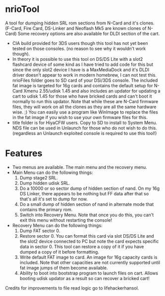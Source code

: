 # nrioTool
A tool for dumping hidden SRL rom sections from N-Card and it's clones. (F-Card, Fire Card, DS-Linker and Neoflash Mk5 are known clones of N-Card)
Some recovery options are also available for DLDI section of the cart.

* CIA build provided for 3DS users though this tool has not yet been tested on those consoles. (no reason to see why it wouldn't work though).
* In theory it is possible to use this tool on DS/DS Lite with a slot2 flashcard device of some kind as I have tried to add code for this but since the only slot2 device I have is a MaxMediaDock and it's DLDI driver doesn't appear to work in modern homebrew, I can not test this.
  nrioFiles folder goes to SD card of your DSi/3DS console. The included fat image is targeted for 16g cards and contains the default setup for N-Card Xmenu 2.55/udisk 1.45 and also includes an updator for updating a cart to udisk 1.45 for those who have bricked cards and can't boot it normally to run this updator. Note that while these are N-Card firmware files, they will work on all the clones as they are all the same hardware wise. ;)
  You can easily use a program like WinImage to replace the files in the fat image if you wish to use your own firmware files for this.
* title folder is for HiyaCFW users. Copy to SD to install to System Menu. NDS file can be used in Unlaunch for those who do not wish to do this. (regardless an Unlaunch exploited console is required to use this tool!)

# Features
* Two menus are available. The main menu and the recovery menu.
* Main Menu can do the following things: 
	1. Dump stage2 SRL.
	2. Dump hidden udisk SRL.
	3. Do a 10000 or so sector dump of hidden section of nand. On my 16g DS Linker, there appears to be nothing but FF data after that so that's all it's set to dump for now.
	4. Do a small dump of hidden section of nand in alternate mode that contains the primary rom.
	5. Switch into Recovery Menu. Note that once you do this, you can't exit this menu without restarting the console!
* Recovery Menu can do the following things:
	1. Dump FAT sector 0.
	2. Restore sector 0. You can format this card via slot DS/DS Lite and the slot2 device connected to PC but note the card expects specific data in sector 0.
	   This tool can restore a copy of it if you have dumped a copy of it before formatting.
	3. Write default FAT image to card. An image for 16g capacity cards is included. Note that other capacities are not currently supported until fat image jumps of them become available.
	4. Ability to boot into bootstrap program to launch files on cart. Allows booting udisk updator as a result so can recover a bricked cart!

Credits for improvements to file read logic go to lifehackerhansol.